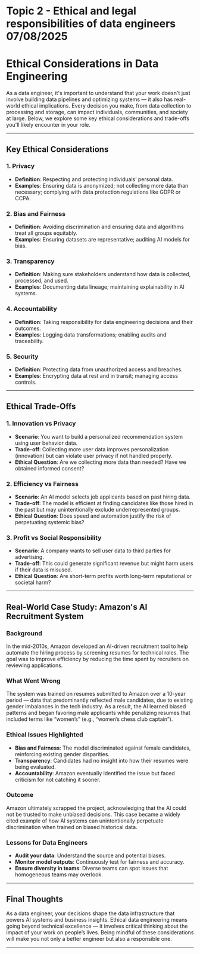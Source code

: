 # Topic 2 - Ethical and legal responsibilities of data engineers 07/08/2025

# Ethical Considerations in Data Engineering

As a data engineer, it's important to understand that your work doesn't just involve building data pipelines and optimizing systems — it also has real-world ethical implications. Every decision you make, from data collection to processing and storage, can impact individuals, communities, and society at large. Below, we explore some key ethical considerations and trade-offs you'll likely encounter in your role.

---

## Key Ethical Considerations

### 1. **Privacy**
- **Definition**: Respecting and protecting individuals’ personal data.
- **Examples**: Ensuring data is anonymized; not collecting more data than necessary; complying with data protection regulations like GDPR or CCPA.

### 2. **Bias and Fairness**
- **Definition**: Avoiding discrimination and ensuring data and algorithms treat all groups equitably.
- **Examples**: Ensuring datasets are representative; auditing AI models for bias.

### 3. **Transparency**
- **Definition**: Making sure stakeholders understand how data is collected, processed, and used.
- **Examples**: Documenting data lineage; maintaining explainability in AI systems.

### 4. **Accountability**
- **Definition**: Taking responsibility for data engineering decisions and their outcomes.
- **Examples**: Logging data transformations; enabling audits and traceability.

### 5. **Security**
- **Definition**: Protecting data from unauthorized access and breaches.
- **Examples**: Encrypting data at rest and in transit; managing access controls.

---

## Ethical Trade-Offs

### 1. **Innovation vs Privacy**
- **Scenario**: You want to build a personalized recommendation system using user behavior data.
- **Trade-off**: Collecting more user data improves personalization (innovation) but can violate user privacy if not handled properly.
- **Ethical Question**: Are we collecting more data than needed? Have we obtained informed consent?

### 2. **Efficiency vs Fairness**
- **Scenario**: An AI model selects job applicants based on past hiring data.
- **Trade-off**: The model is efficient at finding candidates like those hired in the past but may unintentionally exclude underrepresented groups.
- **Ethical Question**: Does speed and automation justify the risk of perpetuating systemic bias?

### 3. **Profit vs Social Responsibility**
- **Scenario**: A company wants to sell user data to third parties for advertising.
- **Trade-off**: This could generate significant revenue but might harm users if their data is misused.
- **Ethical Question**: Are short-term profits worth long-term reputational or societal harm?

---

## Real-World Case Study: Amazon's AI Recruitment System

### Background
In the mid-2010s, Amazon developed an AI-driven recruitment tool to help automate the hiring process by screening resumes for technical roles. The goal was to improve efficiency by reducing the time spent by recruiters on reviewing applications.

### What Went Wrong
The system was trained on resumes submitted to Amazon over a 10-year period — data that predominantly reflected male candidates, due to existing gender imbalances in the tech industry. As a result, the AI learned biased patterns and began favoring male applicants while penalizing resumes that included terms like “women’s” (e.g., “women’s chess club captain”).

### Ethical Issues Highlighted
- **Bias and Fairness**: The model discriminated against female candidates, reinforcing existing gender disparities.
- **Transparency**: Candidates had no insight into how their resumes were being evaluated.
- **Accountability**: Amazon eventually identified the issue but faced criticism for not catching it sooner.

### Outcome
Amazon ultimately scrapped the project, acknowledging that the AI could not be trusted to make unbiased decisions. This case became a widely cited example of how AI systems can unintentionally perpetuate discrimination when trained on biased historical data.

### Lessons for Data Engineers
- **Audit your data**: Understand the source and potential biases.
- **Monitor model outputs**: Continuously test for fairness and accuracy.
- **Ensure diversity in teams**: Diverse teams can spot issues that homogeneous teams may overlook.

---

## Final Thoughts

As a data engineer, your decisions shape the data infrastructure that powers AI systems and business insights. Ethical data engineering means going beyond technical excellence — it involves critical thinking about the impact of your work on people’s lives. Being mindful of these considerations will make you not only a better engineer but also a responsible one.

---


